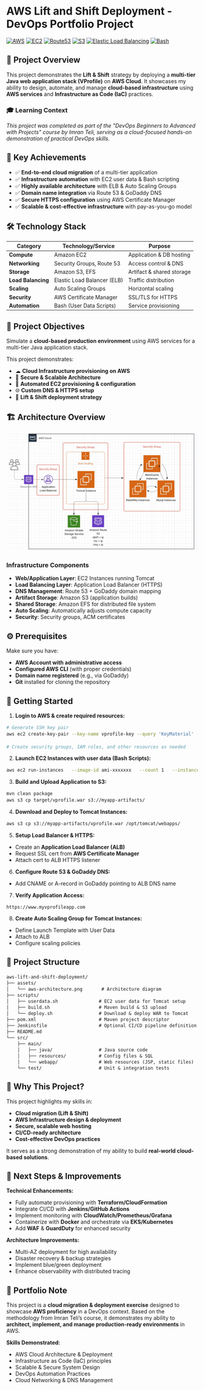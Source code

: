 # AWS Lift and Shift Deployment - DevOps Portfolio Project

[![AWS](https://img.shields.io/badge/AWS-232F3E?style=flat&logo=amazon-aws&logoColor=white)](https://aws.amazon.com/)
[![EC2](https://img.shields.io/badge/Amazon_EC2-FF9900?style=flat&logo=amazon-ec2&logoColor=white)](https://aws.amazon.com/ec2/)
[![Route53](https://img.shields.io/badge/Amazon_Route_53-8C4FFF?style=flat&logo=amazon-route-53&logoColor=white)](https://aws.amazon.com/route53/)
[![S3](https://img.shields.io/badge/Amazon_S3-569A31?style=flat&logo=amazon-s3&logoColor=white)](https://aws.amazon.com/s3/)
[![Elastic Load Balancing](https://img.shields.io/badge/Elastic_Load_Balancing-FF4F00?style=flat&logo=elasticloadbalancing&logoColor=white)](https://aws.amazon.com/elasticloadbalancing/)
[![Bash](https://img.shields.io/badge/Bash_Scripting-121011?style=flat&logo=gnu-bash&logoColor=white)](https://www.gnu.org/software/bash/)

## 🎯 Project Overview

This project demonstrates the **Lift & Shift** strategy by deploying a **multi-tier Java web application stack (VProfile)** on **AWS Cloud**. It showcases my ability to design, automate, and manage **cloud-based infrastructure** using **AWS services** and **Infrastructure as Code (IaC)** practices.

### 🎓 Learning Context
*This project was completed as part of the "DevOps Beginners to Advanced with Projects" course by Imran Teli, serving as a cloud-focused hands-on demonstration of practical DevOps skills.*

## 🚀 Key Achievements

- ✅ **End-to-end cloud migration** of a multi-tier application  
- ✅ **Infrastructure automation** with EC2 user data & Bash scripting  
- ✅ **Highly available architecture** with ELB & Auto Scaling Groups  
- ✅ **Domain name integration** via Route 53 & GoDaddy DNS  
- ✅ **Secure HTTPS configuration** using AWS Certificate Manager  
- ✅ **Scalable & cost-effective infrastructure** with pay-as-you-go model  

## 🛠️ Technology Stack

| Category            | Technology/Service         | Purpose                         |
|---------------------|----------------------------|---------------------------------|
| **Compute**        | Amazon EC2                | Application & DB hosting       |
| **Networking**     | Security Groups, Route 53 | Access control & DNS           |
| **Storage**        | Amazon S3, EFS            | Artifact & shared storage      |
| **Load Balancing** | Elastic Load Balancer (ELB)| Traffic distribution          |
| **Scaling**        | Auto Scaling Groups       | Horizontal scaling             |
| **Security**       | AWS Certificate Manager    | SSL/TLS for HTTPS             |
| **Automation**     | Bash (User Data Scripts)   | Service provisioning          |

## 🎯 Project Objectives

Simulate a **cloud-based production environment** using AWS services for a multi-tier Java application stack.

This project demonstrates:
- ☁ **Cloud Infrastructure provisioning on AWS**
- 🔐 **Secure & Scalable Architecture**
- 🔧 **Automated EC2 provisioning & configuration**
- 🌐 **Custom DNS & HTTPS setup**
- 🚀 **Lift & Shift deployment strategy**

## 🏗️ Architecture Overview

![AWS Architecture Diagram](./assets/aws-architecture.png)

### Infrastructure Components
- **Web/Application Layer**: EC2 Instances running Tomcat
- **Load Balancing Layer**: Application Load Balancer (HTTPS)
- **DNS Management**: Route 53 + GoDaddy domain mapping
- **Artifact Storage**: Amazon S3 (application builds)
- **Shared Storage**: Amazon EFS for distributed file system
- **Auto Scaling**: Automatically adjusts compute capacity
- **Security**: Security groups, ACM certificates

## ⚙️ Prerequisites

Make sure you have:
- **AWS Account with administrative access**
- **Configured AWS CLI** (with proper credentials)
- **Domain name registered** (e.g., via GoDaddy)
- **Git** installed for cloning the repository

## 🚀 Getting Started

1. **Login to AWS & create required resources:**

```bash
# Generate SSH key pair
aws ec2 create-key-pair --key-name vprofile-key --query 'KeyMaterial' --output text > vprofile-key.pem

# Create security groups, IAM roles, and other resources as needed
```

2. **Launch EC2 Instances with user data (Bash Scripts):**

```bash
aws ec2 run-instances   --image-id ami-xxxxxxx   --count 1   --instance-type t2.micro   --key-name vprofile-key   --security-group-ids sg-xxxxxx   --user-data file://userdata.sh
```

3. **Build and Upload Application to S3:**

```bash
mvn clean package
aws s3 cp target/vprofile.war s3://myapp-artifacts/
```

4. **Download and Deploy to Tomcat Instances:**

```bash
aws s3 cp s3://myapp-artifacts/vprofile.war /opt/tomcat/webapps/
```

5. **Setup Load Balancer & HTTPS:**
- Create an **Application Load Balancer (ALB)**
- Request SSL cert from **AWS Certificate Manager**
- Attach cert to ALB HTTPS listener

6. **Configure Route 53 & GoDaddy DNS:**
- Add CNAME or A-record in GoDaddy pointing to ALB DNS name

7. **Verify Application Access:**
```
https://www.myvprofileapp.com
```

8. **Create Auto Scaling Group for Tomcat Instances:**
- Define Launch Template with User Data
- Attach to ALB
- Configure scaling policies

## 📁 Project Structure

```
aws-lift-and-shift-deployment/
├── assets/
│   └── aws-architecture.png       # Architecture diagram
├── scripts/
│   ├── userdata.sh               # EC2 user data for Tomcat setup
│   ├── build.sh                  # Maven build & S3 upload
│   └── deploy.sh                 # Download & deploy WAR to Tomcat
├── pom.xml                       # Maven project descriptor
├── Jenkinsfile                   # Optional CI/CD pipeline definition
├── README.md
└── src/
    ├── main/
    │   ├── java/                 # Java source code
    │   ├── resources/            # Config files & SQL
    │   └── webapp/               # Web resources (JSP, static files)
    └── test/                     # Unit & integration tests
```

## 🧠 Why This Project?

This project highlights my skills in:
- **Cloud migration (Lift & Shift)**
- **AWS Infrastructure design & deployment**
- **Secure, scalable web hosting**
- **CI/CD-ready architecture**
- **Cost-effective DevOps practices**

It serves as a strong demonstration of my ability to build **real-world cloud-based solutions**.

## 🏁 Next Steps & Improvements

**Technical Enhancements:**
- Fully automate provisioning with **Terraform/CloudFormation**
- Integrate CI/CD with **Jenkins/GitHub Actions**
- Implement monitoring with **CloudWatch/Prometheus/Grafana**
- Containerize with **Docker** and orchestrate via **EKS/Kubernetes**
- Add **WAF** & **GuardDuty** for enhanced security

**Architecture Improvements:**
- Multi-AZ deployment for high availability
- Disaster recovery & backup strategies
- Implement blue/green deployment
- Enhance observability with distributed tracing

## 📝 Portfolio Note

This project is a **cloud migration & deployment exercise** designed to showcase **AWS proficiency** in a DevOps context. Based on the methodology from Imran Teli’s course, it demonstrates my ability to **architect, implement, and manage production-ready environments** in AWS.

**Skills Demonstrated:**
- AWS Cloud Architecture & Deployment
- Infrastructure as Code (IaC) principles
- Scalable & Secure System Design
- DevOps Automation Practices
- Cloud Networking & DNS Management
